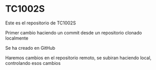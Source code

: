 # TC1002S
Este es el repositorio de TC1002S

Primer cambio haciendo un commit desde un repositorio clonado localmente

Se ha creado en GitHub

Haremos cambios en el repositorio remoto, se subiran haciendo local, controlando esos cambios
